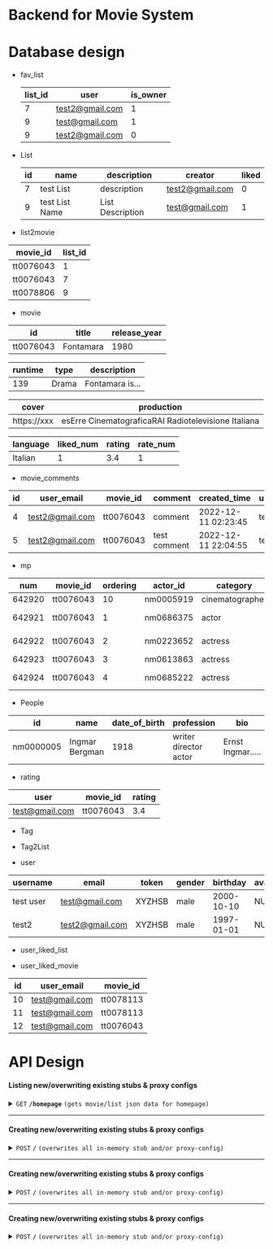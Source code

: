 # Backend for Movie System

# Database design

- fav_list

  | list_id | user            | is_owner |
  | ------- | --------------- | -------- |
  | 7       | test2@gmail.com | 1        |
  | 9       | test@gmail.com  | 1        |
  | 9       | test2@gmail.com | 0        |

- List

  | id  | name           | description      | creator         | liked |
  | --- | -------------- | ---------------- | --------------- | ----- |
  | 7   | test List      | description      | test2@gmail.com | 0     |
  | 9   | test List Name | List Description | test@gmail.com  | 1     |

- list2movie

| movie_id  | list_id |
| --------- | ------- |
| tt0076043 | 1       |
| tt0076043 | 7       |
| tt0078806 | 9       |

- movie

| id        | title     | release_year |
| --------- | --------- | ------------ |
| tt0076043 | Fontamara | 1980         |

| runtime | type  | description     |
| ------- | ----- | --------------- |
| 139     | Drama | Fontamara is... |

| cover       | production                                          |
| ----------- | --------------------------------------------------- |
| https://xxx | esErre CinematograficaRAI Radiotelevisione Italiana |

| language | liked_num | rating | rate_num |
| -------- | --------- | ------ | -------- |
| Italian  | 1         | 3.4    | 1        |

- movie_comments

| id  | user_email      | movie_id  | comment      | created_time        | username |
| --- | --------------- | --------- | ------------ | ------------------- | -------- |
| 4   | test2@gmail.com | tt0076043 | comment      | 2022-12-11 02:23:45 | test2    |
| 5   | test2@gmail.com | tt0076043 | test comment | 2022-12-11 22:04:55 | test2    |

- mp

| num    | movie_id  | ordering | actor_id  | category        | job | characters        |
| ------ | --------- | -------- | --------- | --------------- | --- | ----------------- |
| 642920 | tt0076043 | 10       | nm0005919 | cinematographer | \N  | \N                |
| 642921 | tt0076043 | 1        | nm0686375 | actor           | \N  | ["Berardo Viola"] |
| 642922 | tt0076043 | 2        | nm0223652 | actress         | \N  | ["Maria Rosa"]    |
| 642923 | tt0076043 | 3        | nm0613863 | actress         | \N  | ["Elvira"]        |
| 642924 | tt0076043 | 4        | nm0685222 | actress         | \N  | ["Maria Grazia"]  |

- People

| id        | name           | date_of_birth | profession            | bio               | photo       | place_of_birth             |
| --------- | -------------- | ------------- | --------------------- | ----------------- | ----------- | -------------------------- |
| nm0000005 | Ingmar Bergman | 1918          | writer director actor | Ernst Ingmar..... | https://xxx | Fårö, Gotlands län, Sweden |

- rating

| user           | movie_id  | rating |
| -------------- | --------- | ------ |
| test@gmail.com | tt0076043 | 3.4    |

- Tag

- Tag2List

- user

| username  | email           | token  | gender | birthday   | avatar |
| --------- | --------------- | ------ | ------ | ---------- | ------ |
| test user | test@gmail.com  | XYZHSB | male   | 2000-10-10 | NULL   |
| test2     | test2@gmail.com | XYZHSB | male   | 1997-01-01 | NULL   |

- user_liked_list

- user_liked_movie

| id  | user_email     | movie_id  |
| --- | -------------- | --------- |
| 10  | test@gmail.com | tt0078113 |
| 11  | test@gmail.com | tt0078113 |
| 12  | test@gmail.com | tt0076043 |

# API Design

#### Listing new/overwriting existing stubs & proxy configs

<details>
 <summary><code>GET</code> <code><b>/homepage</b></code> <code>(gets movie/list json data for homepage)</code></summary>

##### Parameters

> | name  | type                | data type | description                                               |
> | ----- | ------------------- | --------- | --------------------------------------------------------- |
> | limit | required, default=5 | int       | max number of results to return for either movie for list |

##### Responses

> | http code | content-type       | response                                 |
> | --------- | ------------------ | ---------------------------------------- |
> | `200`     | `application/json` | `{ message: "OK", data: homepage }`      |
> | `500`     | `application/json` | `{"code":"400","message":"Bad Request"}` |

##### Example cURL

> ```javascript
>  curl -X POST -H "Content-Type: application/json" --data @post.json http://localhost:8889/
> ```

## </details>

---

#### Creating new/overwriting existing stubs & proxy configs

<details>
 <summary><code>POST</code> <code><b>/</b></code> <code>(overwrites all in-memory stub and/or proxy-config)</code></summary>

##### Parameters

> | name | type     | data type             | description |
> | ---- | -------- | --------------------- | ----------- |
> | None | required | object (JSON or YAML) | N/A         |

##### Responses

> | http code | content-type               | response                                 |
> | --------- | -------------------------- | ---------------------------------------- |
> | `201`     | `text/plain;charset=UTF-8` | `Configuration created successfully`     |
> | `400`     | `application/json`         | `{"code":"400","message":"Bad Request"}` |
> | `405`     | `text/html;charset=utf-8`  | None                                     |

##### Example cURL

> ```javascript
>  curl -X POST -H "Content-Type: application/json" --data @post.json http://localhost:8889/
> ```

## </details>

---

#### Creating new/overwriting existing stubs & proxy configs

<details>
 <summary><code>POST</code> <code><b>/</b></code> <code>(overwrites all in-memory stub and/or proxy-config)</code></summary>

##### Parameters

> | name | type     | data type             | description |
> | ---- | -------- | --------------------- | ----------- |
> | None | required | object (JSON or YAML) | N/A         |

##### Responses

> | http code | content-type               | response                                 |
> | --------- | -------------------------- | ---------------------------------------- |
> | `201`     | `text/plain;charset=UTF-8` | `Configuration created successfully`     |
> | `400`     | `application/json`         | `{"code":"400","message":"Bad Request"}` |
> | `405`     | `text/html;charset=utf-8`  | None                                     |

##### Example cURL

> ```javascript
>  curl -X POST -H "Content-Type: application/json" --data @post.json http://localhost:8889/
> ```

## </details>

---

#### Creating new/overwriting existing stubs & proxy configs

<details>
 <summary><code>POST</code> <code><b>/</b></code> <code>(overwrites all in-memory stub and/or proxy-config)</code></summary>

##### Parameters

> | name | type     | data type             | description |
> | ---- | -------- | --------------------- | ----------- |
> | None | required | object (JSON or YAML) | N/A         |

##### Responses

> | http code | content-type               | response                                 |
> | --------- | -------------------------- | ---------------------------------------- |
> | `201`     | `text/plain;charset=UTF-8` | `Configuration created successfully`     |
> | `400`     | `application/json`         | `{"code":"400","message":"Bad Request"}` |
> | `405`     | `text/html;charset=utf-8`  | None                                     |

##### Example cURL

> ```javascript
>  curl -X POST -H "Content-Type: application/json" --data @post.json http://localhost:8889/
> ```

</details>
